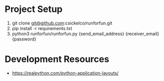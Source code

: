 # Project Setup
1. git clone git@github.com:csickelco/runforfun.git
2. pip install -r requirements.txt
3. python3 runforfun/runforfun.py {send_email_address} {receiver_email} {password}

# Development Resources
* https://realpython.com/python-application-layouts/